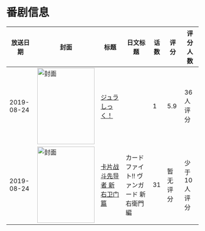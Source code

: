 # 番剧信息

|放送日期|封面|标题|日文标题|话数|评分|评分人数|
|---|---|---|---|---|---|---|
|2019-08-24|<img src="//lain.bgm.tv/pic/cover/c/4d/82/289568_Vwpda.jpg" alt="封面" style="width:150px;height:200px;object-fit:cover;">|[ジュラしっく！](https://bangumi.tv/subject/289568)||1|5.9|36人评分|
|2019-08-24|<img src="//lain.bgm.tv/pic/cover/c/49/de/290591_RPqfs.jpg" alt="封面" style="width:150px;height:200px;object-fit:cover;">|[卡片战斗先导者 新右卫门篇](https://bangumi.tv/subject/290591)|カードファイト!! ヴァンガード 新右衛門編|31|暂无评分|少于10人评分|
